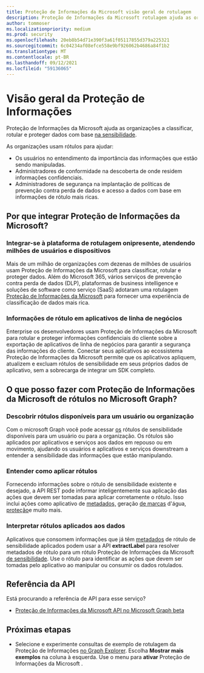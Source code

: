 ```yaml
---
title: Proteção de Informações da Microsoft visão geral de rotulagem
description: Proteção de Informações da Microsoft rotulagem ajuda as organizações a classificar, rotular e proteger dados com base Office 365 Rótulos de Sensibilidade do Centro de Conformidade e Segurança.
author: tommoser
ms.localizationpriority: medium
ms.prod: security
ms.openlocfilehash: 20eb8b54d71e390f3a61f05117855d379a225321
ms.sourcegitcommit: 6c04234af08efce558e9bf926062b4686a84f1b2
ms.translationtype: MT
ms.contentlocale: pt-BR
ms.lasthandoff: 09/12/2021
ms.locfileid: "59136065"
---
```

# <a name="information-protection-overview"></a>Visão geral da Proteção de Informações

Proteção de Informações da Microsoft ajuda as organizações a classificar, rotular e proteger dados com base [na sensibilidade](/Office365/SecurityCompliance/sensitivity-labels). 

As organizações usam rótulos para ajudar:

* Os usuários no entendimento da importância das informações que estão sendo manipuladas.
* Administradores de conformidade na descoberta de onde residem informações confidenciais. 
* Administradores de segurança na implantação de políticas de prevenção contra perda de dados e acesso a dados com base em informações de rótulo mais ricas.

## <a name="why-integrate-microsoft-information-protection"></a>Por que integrar Proteção de Informações da Microsoft? 

### <a name="integrate-with-the-ubiquitous-labeling-platform-servicing-millions-of-users-and-devices"></a>Integrar-se à plataforma de rotulagem onipresente, atendendo milhões de usuários e dispositivos

Mais de um milhão de organizações com dezenas de milhões de usuários usam Proteção de Informações da Microsoft para classificar, rotular e proteger dados.  Além do Microsoft 365, vários serviços de prevenção contra perda de dados (DLP), plataformas de business intelligence e soluções de software como serviço (SaaS) adotaram uma rotulagem [Proteção de Informações da Microsoft](https://www.microsoft.com/security/technology/information-protection) para fornecer uma experiência de classificação de dados mais rica. 

### <a name="label-information-in-line-of-business-applications"></a>Informações de rótulo em aplicativos de linha de negócios

Enterprise os desenvolvedores usam Proteção de Informações da Microsoft para rotular e proteger informações confidenciais do cliente sobre a exportação de aplicativos de linha de negócios para garantir a segurança das informações do cliente. Conectar seus aplicativos ao ecossistema Proteção de Informações da Microsoft permite que os aplicativos [](/Office365/SecurityCompliance/sensitivity-labels) apliquem, atualizem e excluam rótulos de sensibilidade em seus próprios dados de aplicativo, sem a sobrecarga de integrar um SDK completo.

## <a name="what-can-i-do-with-microsoft-information-protection-label-apis-in-microsoft-graph"></a>O que posso fazer com Proteção de Informações da Microsoft de rótulos no Microsoft Graph? 

### <a name="discover-labels-available-to-a-user-or-organization"></a>Descobrir rótulos disponíveis para um usuário ou organização

Com o microsoft Graph você pode acessar [os](/graph/api/informationprotectionlabel?view=graph-rest-beta) rótulos de sensibilidade disponíveis para um usuário ou para a organização. Os rótulos são aplicados por aplicativos e serviços aos dados em repouso ou em movimento, ajudando os usuários e aplicativos e serviços downstream a entender a sensibilidade das informações que estão manipulando.

### <a name="understand-how-to-apply-labels"></a>Entender como aplicar rótulos

Fornecendo informações sobre o rótulo de sensibilidade existente e desejado, a API [](/graph/api/resources/informationprotectionaction?view=graph-rest-beta) REST pode informar inteligentemente sua aplicação das ações que devem ser tomadas para aplicar corretamente o rótulo. Isso inclui ações como aplicativo de [metadados,](/graph/api/resources/metadataaction?view=graph-rest-beta) geração [de marcas](/graph/api/resources/addwatermarkaction?view=graph-rest-beta) d'água, [proteção](/graph/api/resources/protectbytemplateaction?view=graph-rest-beta)e muito mais.

### <a name="interpret-labels-applied-to-data"></a>Interpretar rótulos aplicados aos dados

Aplicativos que consomem informações que já têm [metadados](/graph/api/resources/metadataaction?view=graph-rest-beta) de rótulo de sensibilidade aplicados podem usar a API **extractLabel** para resolver metadados de rótulo para um rótulo Proteção de Informações da Microsoft [de sensibilidade](/graph/api/resources/informationprotectionlabel.md?view=graph-rest-beta). Use o rótulo para identificar as ações que devem ser tomadas pelo aplicativo ao manipular ou consumir os dados rotulados. 

## <a name="api-reference"></a>Referência da API

Está procurando a referência de API para esse serviço?

- [Proteção de Informações da Microsoft API no Microsoft Graph beta](/graph/api/resources/informationprotectionlabel?view=graph-rest-beta)

## <a name="next-steps"></a>Próximas etapas

- Selecione e experimente consultas de exemplo de rotulagem da Proteção de Informações [no Graph Explorer](https://developer.microsoft.com/graph/graph-explorer). Escolha **Mostrar mais exemplos** na coluna à esquerda. Use o menu para **ativar** Proteção de Informações da Microsoft .
